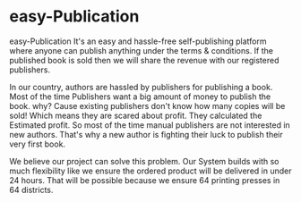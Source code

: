 # easy-Publication
easy-Publication
It's an easy and hassle-free self-publishing platform where anyone can publish anything under the terms & conditions. If the published book is sold then we will share the revenue with our registered publishers.

In our country, authors are hassled by publishers for publishing a book. Most of the time Publishers want a big amount of money to publish the book. why? Cause existing publishers don't know how many copies will be sold! Which means they are scared about profit. They calculated the Estimated profit. So most of the time manual publishers are not interested in new authors. That's why a new author is fighting their luck to publish their very first book.

We believe our project can solve this problem. Our System builds with so much flexibility like we ensure the ordered product will be delivered in under 24 hours. That will be possible because we ensure 64 printing presses in 64 districts.
